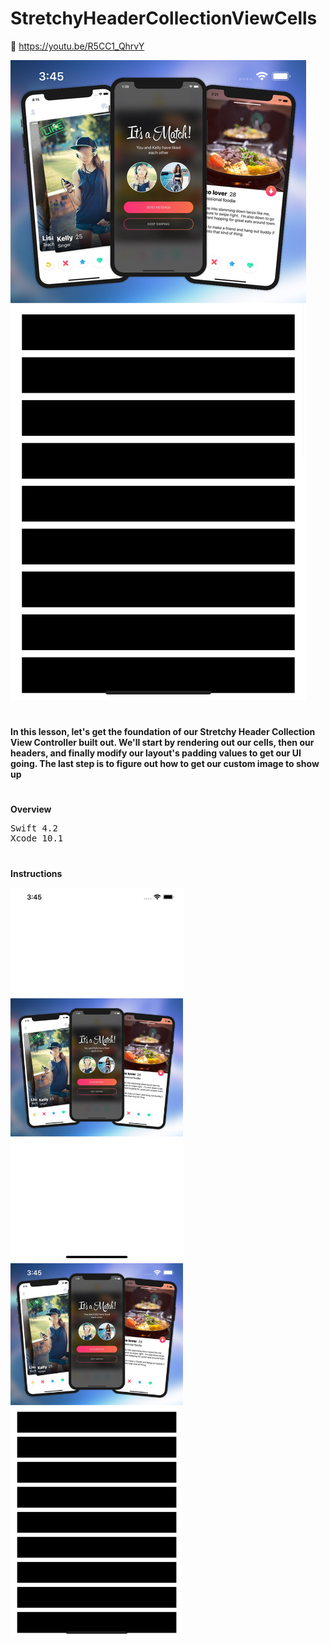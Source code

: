 # StretchyHeaderCollectionViewCells

📱 https://youtu.be/R5CC1_QhrvY

[![Watch the video](https://github.com/obadasemary/StretchyHeaderCollectionViewCells/blob/master/StretchyHeaderCollectionViewCells/SimulatorScreenShot/Simulator%20Screen%20Shot%20-%20iPhone%20XS%20Max%20-%202018-12-24%20at%2015.45.52.png)](https://youtu.be/R5CC1_QhrvY)

<h1></h1>

<b>
In this lesson, let's get the foundation of our Stretchy Header Collection View Controller built out.  We'll start by rendering out our cells, then our headers, and finally modify our layout's padding values to get our UI going.  The last step is to figure out how to get our custom image to show up 
</b>
<h1></h1>

<h1></h1>

<b>Overview</b>
<pre>
Swift 4.2
Xcode 10.1
</pre>

<h1></h1>


<b>Instructions</b>

<img src="https://github.com/obadasemary/StretchyHeaderCollectionViewCells/blob/master/StretchyHeaderCollectionViewCells/SimulatorScreenShot/Simulator%20Screen%20Shot%20-%20iPhone%20XS%20Max%20-%202018-12-24%20at%2015.45.49.png" alt="HTML5 Icon" width="276" height="598">
<img src="https://github.com/obadasemary/StretchyHeaderCollectionViewCells/blob/master/StretchyHeaderCollectionViewCells/SimulatorScreenShot/Simulator%20Screen%20Shot%20-%20iPhone%20XS%20Max%20-%202018-12-24%20at%2015.45.52.png" alt="HTML5 Icon" width="276" height="598">
